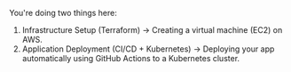 You're doing two things here:
1. Infrastructure Setup (Terraform) → Creating a virtual machine (EC2) on AWS.
2. Application Deployment (CI/CD + Kubernetes) → Deploying your app automatically using GitHub Actions to a Kubernetes cluster.
